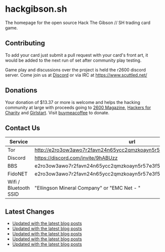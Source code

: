 # hackgibson.sh
The homepage for the open source Hack The Gibson // SH trading card game.


## Contributing

To add your card just submit a pull request with your card's front art, it would be added to the next run of set after community play testing.

Game play and discussions over the project is held the r2600 discord server. Come join us at [Discord](https://discord.com/invite/9hABUzz) or via IRC at https://www.scuttled.net/


## Donations

Your donation of $13.37 or more is welcome and helps the hacking community at large with proceeds going to [2600 Magazine](https://2600.com/), [Hackers for Charity](https://hackersforcharity.org) and [Girlstart](https://girlstart.org).  Visit [buymeacoffee](https://www.buymeacoffee.com/hackgibson.sh) to donate.


## Contact Us

Service | url
-|-
Tor | http://e2ro3ow3awo7r2favn24n65ycc2qmzkoayn5r57e3f56nvjwdcgg32ad.onion
Discord | https://discord.com/invite/9hABUzz
BBS | e2ro3ow3awo7r2favn24n65ycc2qmzkoayn5r57e3f56nvjwdcgg32ad.onion:23
FidoNET | e2ro3ow3awo7r2favn24n65ycc2qmzkoayn5r57e3f56nvjwdcgg32ad.onion:24554
Wifi / Bluetooth SSID | "Ellingson Mineral Company" or "EMC Net - <fidonet address>"

## Latest Changes
<!-- BLOG-POST-LIST:START -->
- [Updated with the latest blog posts](https://github.com/DFW2600/hackgibson.sh/commit/6d4f2f8a1a6557f793f7d504c46d4f38f42e5dfb)
- [Updated with the latest blog posts](https://github.com/DFW2600/hackgibson.sh/commit/0fc9bfa0a50e671b45e8fc57783e3fc022faf782)
- [Updated with the latest blog posts](https://github.com/DFW2600/hackgibson.sh/commit/e7f121ad1d45daf5bb6fb6360ad691d948bfa58d)
- [Updated with the latest blog posts](https://github.com/DFW2600/hackgibson.sh/commit/503566fdcbe115f7b46fafc2439ad2677efc93b3)
- [Updated with the latest blog posts](https://github.com/DFW2600/hackgibson.sh/commit/75657eeaa9b7648ff20336b6ef86b836669d0201)
<!-- BLOG-POST-LIST:END -->
